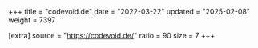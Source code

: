 +++
title = "codevoid.de"
date = "2022-03-22"
updated = "2025-02-08"
weight = 7397

[extra]
source = "https://codevoid.de/"
ratio = 90
size = 7
+++
